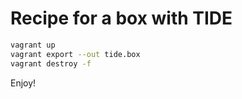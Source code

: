 # Recipe for a box with TIDE```bashvagrant upvagrant export --out tide.boxvagrant destroy -f```Enjoy!